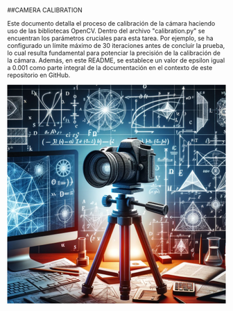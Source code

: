 ##CAMERA CALIBRATION

Este documento detalla el proceso de calibración de la cámara haciendo uso de las bibliotecas OpenCV. Dentro del archivo "calibration.py" se encuentran los parámetros cruciales para esta tarea. Por ejemplo, se ha configurado un límite máximo de 30 iteraciones antes de concluir la prueba, lo cual resulta fundamental para potenciar la precisión de la calibración de la cámara. Además, en este README, se establece un valor de epsilon igual a 0.001 como parte integral de la documentación en el contexto de este repositorio en GitHub.


![Camera_calibration](https://raw.githubusercontent.com/kevin-ortega2724/parameters_identifications/master/image1.webp?token=GHSAT0AAAAAACKLODM5726PAOIKMP2KUVFEZK5AWNA)
